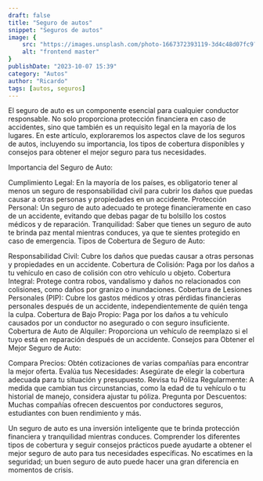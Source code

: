 ```yaml
---
draft: false
title: "Seguro de autos"
snippet: "Seguros de autos"
image: {
    src: "https://images.unsplash.com/photo-1667372393119-3d4c48d07fc9?&fit=crop&w=430&h=240",
    alt: "frontend master"
}
publishDate: "2023-10-07 15:39"
category: "Autos"
author: "Ricardo"
tags: [autos, seguros]
---
```


El seguro de auto es un componente esencial para cualquier conductor responsable. No solo proporciona protección financiera en caso de accidentes, sino que también es un requisito legal en la mayoría de los lugares. En este artículo, exploraremos los aspectos clave de los seguros de autos, incluyendo su importancia, los tipos de cobertura disponibles y consejos para obtener el mejor seguro para tus necesidades.

Importancia del Seguro de Auto:

Cumplimiento Legal: En la mayoría de los países, es obligatorio tener al menos un seguro de responsabilidad civil para cubrir los daños que puedas causar a otras personas y propiedades en un accidente.
Protección Personal: Un seguro de auto adecuado te protege financieramente en caso de un accidente, evitando que debas pagar de tu bolsillo los costos médicos y de reparación.
Tranquilidad: Saber que tienes un seguro de auto te brinda paz mental mientras conduces, ya que te sientes protegido en caso de emergencia.
Tipos de Cobertura de Seguro de Auto:

Responsabilidad Civil: Cubre los daños que puedas causar a otras personas y propiedades en un accidente.
Cobertura de Colisión: Paga por los daños a tu vehículo en caso de colisión con otro vehículo u objeto.
Cobertura Integral: Protege contra robos, vandalismo y daños no relacionados con colisiones, como daños por granizo o inundaciones.
Cobertura de Lesiones Personales (PIP): Cubre los gastos médicos y otras pérdidas financieras personales después de un accidente, independientemente de quién tenga la culpa.
Cobertura de Bajo Propio: Paga por los daños a tu vehículo causados por un conductor no asegurado o con seguro insuficiente.
Cobertura de Auto de Alquiler: Proporciona un vehículo de reemplazo si el tuyo está en reparación después de un accidente.
Consejos para Obtener el Mejor Seguro de Auto:

Compara Precios: Obtén cotizaciones de varias compañías para encontrar la mejor oferta.
Evalúa tus Necesidades: Asegúrate de elegir la cobertura adecuada para tu situación y presupuesto.
Revisa tu Póliza Regularmente: A medida que cambian tus circunstancias, como la edad de tu vehículo o tu historial de manejo, considera ajustar tu póliza.
Pregunta por Descuentos: Muchas compañías ofrecen descuentos por conductores seguros, estudiantes con buen rendimiento y más.


Un seguro de auto es una inversión inteligente que te brinda protección financiera y tranquilidad mientras conduces. Comprender los diferentes tipos de cobertura y seguir consejos prácticos puede ayudarte a obtener el mejor seguro de auto para tus necesidades específicas. No escatimes en la seguridad; un buen seguro de auto puede hacer una gran diferencia en momentos de crisis.